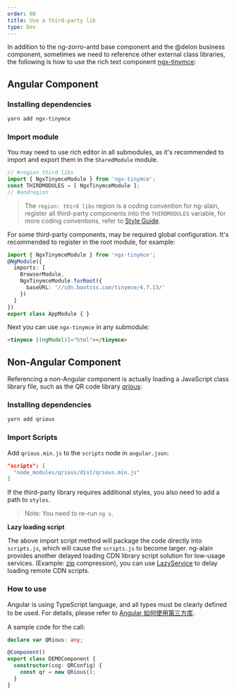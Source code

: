 ```yaml
---
order: 60
title: Use a third-party lib
type: Dev
---
```


In addition to the ng-zorro-antd base component and the @delon business component, sometimes we need to reference other external class libraries, the following is how to use the rich text component [ngx-tinymce](https://github.com/cipchk/ngx-tinymce):

## Angular Component

### Installing dependencies

```bash
yarn add ngx-tinymce
```

### Import module

You may need to use rich editor in all submodules, as it's recommended to import and export them in the `SharedModule` module.

```ts
// #region third libs
import { NgxTinymceModule } from 'ngx-tinymce';
const THIRDMODULES = [ NgxTinymceModule ];
// #endregion
```

> The `region: third libs` region is a coding convention for ng-alain, register all third-party components into the `THIRDMODULES` variable, for more coding conventions, refer to [Style Guide](/docs/style-guide).

For some third-party components, may be required global configuration. It's recommended to register in the root module, for example:

```ts
import { NgxTinymceModule } from 'ngx-tinymce';
@NgModule({
  imports: [
    BrowserModule,
    NgxTinymceModule.forRoot({
      baseURL: '//cdn.bootcss.com/tinymce/4.7.13/'
    })
  ]
})
export class AppModule { }
```

Next you can use `ngx-tinymce` in any submodule:

```html
<tinymce [(ngModel)]="html"></tinymce>
```

## Non-Angular Component

Referencing a non-Angular component is actually loading a JavaScript class library file, such as the QR code library [qrious](https://neocotic.com/qrious/):

### Installing dependencies

```bash
yarn add qrious
```

### Import Scripts

Add `qrious.min.js` to the `scripts` node in `angular.json`:

```json
"scripts": [
  "node_modules/qrious/dist/qrious.min.js"
]
```

If the third-party library requires additional styles, you also need to add a path to `styles`.

> Note: You need to re-run `ng s`.

**Lazy loading script**

The above import script method will package the code directly into `scripts.js`, which will cause the `scripts.js` to become larger. ng-alain provides another delayed loading CDN library script solution for low-usage services. (Example: [zip](https://cdn.bootcss.com/jszip/3.1.5/jszip.min.js) compression), you can use [LazyService](/util/lazy) to delay loading remote CDN scripts.

### How to use

Angular is using TypeScript language, and all types must be clearly defined to be used. For details, please refer to [Angular 如何使用第三方库](https://zhuanlan.zhihu.com/p/35796451).

A sample code for the call:

```ts
declare var QRious: any;

@Component()
export class DEMOComponent {
  constructor(cog: QRConfig) {
    const qr = new QRious();
  }
}
```
